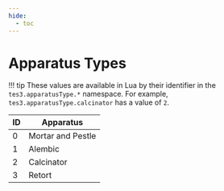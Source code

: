 ```yaml
---
hide:
  - toc
---
```


# Apparatus Types

!!! tip
	These values are available in Lua by their identifier in the `tes3.apparatusType.*` namespace. For example, `tes3.apparatusType.calcinator` has a value of `2`.

ID | Apparatus
-- | ---------------
0  | Mortar and Pestle
1  | Alembic
2  | Calcinator
3  | Retort